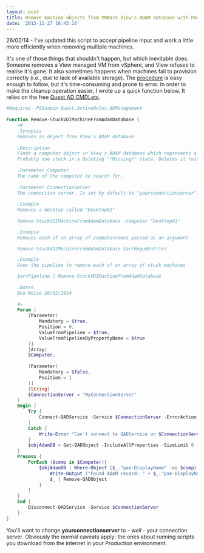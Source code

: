 ```yaml
---
layout: post
title: Remove machine objects from VMWare View's ADAM database with PowerShell
date: '2013-11-27 16:45:16'
---
```


<div class="info">26/02/14  -  I've updated this script to accept pipeline input and work a little more efficiently when removing multiple machines.</div>

It's one of those things that shouldn't happen, but which inevitable does. Someone removes a View managed VM from vSphere, and View refuses to realise it's gone. It also sometimes happens when machines fail to provision correctly (i.e., due to lack of available storage). The [procedure](http://kb.vmware.com/selfservice/microsites/search.do?language=en_US&cmd=displayKC&externalId=1008658) is easy enough to follow, but it's time-consuming and prone to error. In order to make the cleanup operation easier, I wrote up a quick function below. It relies on the free [Quest AD CMDLets](http://www.quest.com/powershell/activeroles-server.aspx "Quest AD CMDLets").

```powershell
#Requires -PSSnapin Quest.ActiveRoles.ADManagement
 
Function Remove-StuckVDIMachineFromAdamDatabase {
    <#
    .Synopsis
    Removes an object from View's ADAM database
    
    .Description
    Finds a computer object in View's ADAM database which represents a machine.
    Probably one stuck in a Deleting "(Missing)" state. Deletes it (with confirmation)
 
    .Parameter Computer
    The name of the computer to search for.
 
    .Parameter ConnectionServer
    The connection server. Is set by default to "yourconnectionserver".
 
    .Example
    Removes a desktop called "Desktop01"
    
    Remove-StuckVDIMachineFromAdamDatabase -Computer "Desktop01"    

    .Example
    Removes each of an array of computernames passed as an argument

    Remove-StuckVDIMachineFromAdamDatabase $arrRogueEntries

    .Example
    Uses the pipeline to remove each of an array of stuck machines

    $arrPipeline | Remove-StuckVDIMachineFromAdamDatabase 
    
    .Notes
    Ben Neise 26/02/2014
    
    #>
    Param (
        [Parameter(
            Mandatory = $true,
            Position = 0,
            ValueFromPipeline = $true,
            ValueFromPipelineByPropertyName = $true
        )]
        [Array]
        $Computer,
 
        [Parameter(
            Mandatory = $false,
            Position = 1
        )]
        [String]
        $ConnectionServer = "MyConnectionServer"
    )
    Begin {
        Try {
            Connect-QADService -Service $ConnectionServer -ErrorAction "Stop" | Out-Null
        }
        Catch {
            Write-Error "Can't connect to QADService on $ConnectionServer"
        }
        $objAdamDB = Get-QADObject -IncludeAllProperties -SizeLimit 0 -SearchRoot "OU=Servers,DC=vdi,DC=vmware,DC=int"
    }
    Process {
        ForEach ($comp in $Computer){
            $objAdamDB | Where-Object {$_."pae-DisplayName" -eq $comp} | ForEach-Object {
                Write-Output ("Found ADAM record: " + $_."pae-DisplayName")
                $_ | Remove-QADObject
            }
        }
    }
    End {
        Disconnect-QADService -Service $ConnectionServer
    }
}
```

You'll want to change **yourconnectionserver** to  - *well*  - your connection server. Obviously the normal caveats apply: the ones about running scripts you download from the internet in your Production environment.


